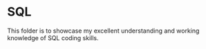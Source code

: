 # SQL

This folder is to showcase my excellent understanding and working knowledge of SQL coding skills.
